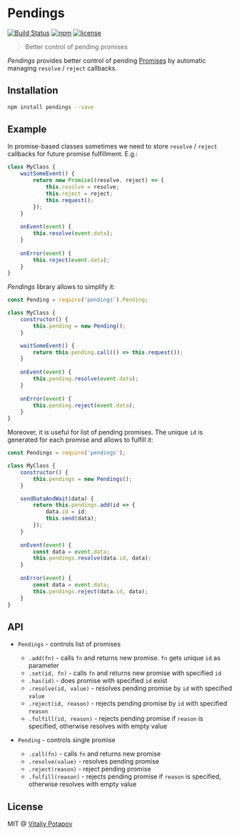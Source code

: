 # Pendings

[![Build Status](https://travis-ci.org/vitalets/pendings.svg?branch=master)](https://travis-ci.org/vitalets/pendings)
[![npm](https://img.shields.io/npm/v/pendings.svg)](https://www.npmjs.com/package/pendings)
[![license](https://img.shields.io/npm/l/pendings.svg)](https://www.npmjs.com/package/pendings)

> Better control of pending promises

*Pendings* provides better control of pending [Promises](https://developer.mozilla.org/en/docs/Web/JavaScript/Reference/Global_Objects/Promise)
by automatic managing `resolve` / `reject` callbacks.

## Installation
```bash
npm install pendings --save
```

## Example
In promise-based classes sometimes we need to store `resolve` / `reject` callbacks for future promise fulfillment. 
E.g.:
```js
class MyClass {
    waitSomeEvent() { 
        return new Promise((resolve, reject) => {
            this.resolve = resolve;
            this.reject = reject;
            this.request();
        });
    }
    
    onEvent(event) {
        this.resolve(event.data);
    }
    
    onError(event) {
        this.reject(event.data);
    }
}

```
*Pendings* library allows to simplify it:

```js
const Pending = require('pendings').Pending;

class MyClass {
    constructor() {
        this.pending = new Pending();
    }    

    waitSomeEvent() { 
        return this.pending.call(() => this.request());
    }
    
    onEvent(event) {
        this.pending.resolve(event.data);
    }
    
    onError(event) {
        this.pending.reject(event.data);
    }
}
```
Moreover, it is useful for list of pending promises. 
The unique `id` is generated for each promise and allows to fulfill it: 
```js
const Pendings = require('pendings');

class MyClass {
    constructor() {
        this.pendings = new Pendings();
    }    

    sendDataAndWait(data) { 
        return this.pendings.add(id => {
            data.id = id;
            this.send(data);
        });
    }
    
    onEvent(event) {
        const data = event.data;
        this.pendings.resolve(data.id, data);
    }
    
    onError(event) {
        const data = event.data;        
        this.pendings.reject(data.id, data);
    }
}
```
## API

* `Pendings` - controls list of promises
  * `.add(fn)` - calls `fn` and returns new promise. `fn` gets unique `id` as parameter
  * `.set(id, fn)` - calls `fn` and returns new promise with specified `id`
  * `.has(id)` - does promise with specified `id` exist
  * `.resolve(id, value)` - resolves pending promise by `id` with specified `value`
  * `.reject(id, reason)` - rejects pending promise by `id` with specified `reason`
  * `.fulfill(id, reason)` - rejects pending promise if `reason` is specified, otherwise resolves with empty value 
  
* `Pending` - controls single promise
  * `.call(fn)` - calls `fn` and returns new promise
  * `.resolve(value)` - resolves pending promise
  * `.reject(reason)` - reject pending promise
  * `.fulfill(reason)` - rejects pending promise if `reason` is specified, otherwise resolves with empty value

## License
MIT @ [Vitaliy Potapov](https://github.com/vitalets)
